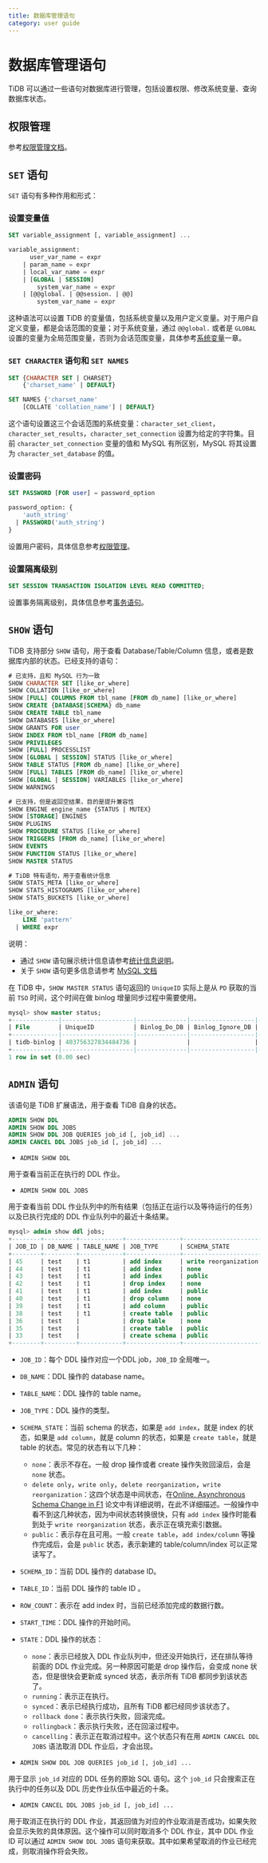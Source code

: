```yaml
---
title: 数据库管理语句
category: user guide
---
```


# 数据库管理语句

TiDB 可以通过一些语句对数据库进行管理，包括设置权限、修改系统变量、查询数据库状态。

## 权限管理

参考[权限管理文档](../sql/privilege.md)。

## `SET` 语句

`SET` 语句有多种作用和形式：

### 设置变量值

```sql
SET variable_assignment [, variable_assignment] ...

variable_assignment:
      user_var_name = expr
    | param_name = expr
    | local_var_name = expr
    | [GLOBAL | SESSION]
        system_var_name = expr
    | [@@global. | @@session. | @@]
        system_var_name = expr
```

这种语法可以设置 TiDB 的变量值，包括系统变量以及用户定义变量。对于用户自定义变量，都是会话范围的变量；对于系统变量，通过 `@@global.` 或者是 `GLOBAL` 设置的变量为全局范围变量，否则为会话范围变量，具体参考[系统变量](../sql/variable.md)一章。

### `SET CHARACTER` 语句和 `SET NAMES`

```sql
SET {CHARACTER SET | CHARSET}
    {'charset_name' | DEFAULT}

SET NAMES {'charset_name'
    [COLLATE 'collation_name'] | DEFAULT}
```

这个语句设置这三个会话范围的系统变量：`character_set_client`，`character_set_results`，`character_set_connection` 设置为给定的字符集。目前 `character_set_connection` 变量的值和 MySQL 有所区别，MySQL 将其设置为 `character_set_database` 的值。

### 设置密码

```sql
SET PASSWORD [FOR user] = password_option

password_option: {
    'auth_string'
  | PASSWORD('auth_string')
}
```

设置用户密码，具体信息参考[权限管理](../sql/privilege.md)。

### 设置隔离级别

```sql
SET SESSION TRANSACTION ISOLATION LEVEL READ COMMITTED;
```

设置事务隔离级别，具体信息参考[事务语句](../sql/transaction.md#事务隔离级别)。

## `SHOW` 语句

TiDB 支持部分 `SHOW` 语句，用于查看 Database/Table/Column 信息，或者是数据库内部的状态。已经支持的语句：

```sql
# 已支持，且和 MySQL 行为一致
SHOW CHARACTER SET [like_or_where]
SHOW COLLATION [like_or_where]
SHOW [FULL] COLUMNS FROM tbl_name [FROM db_name] [like_or_where]
SHOW CREATE {DATABASE|SCHEMA} db_name
SHOW CREATE TABLE tbl_name
SHOW DATABASES [like_or_where]
SHOW GRANTS FOR user
SHOW INDEX FROM tbl_name [FROM db_name]
SHOW PRIVILEGES
SHOW [FULL] PROCESSLIST
SHOW [GLOBAL | SESSION] STATUS [like_or_where]
SHOW TABLE STATUS [FROM db_name] [like_or_where]
SHOW [FULL] TABLES [FROM db_name] [like_or_where]
SHOW [GLOBAL | SESSION] VARIABLES [like_or_where]
SHOW WARNINGS

# 已支持，但是返回空结果，目的是提升兼容性
SHOW ENGINE engine_name {STATUS | MUTEX}
SHOW [STORAGE] ENGINES
SHOW PLUGINS
SHOW PROCEDURE STATUS [like_or_where]
SHOW TRIGGERS [FROM db_name] [like_or_where]
SHOW EVENTS
SHOW FUNCTION STATUS [like_or_where]
SHOW MASTER STATUS

# TiDB 特有语句，用于查看统计信息
SHOW STATS_META [like_or_where]
SHOW STATS_HISTOGRAMS [like_or_where]
SHOW STATS_BUCKETS [like_or_where]

like_or_where:
    LIKE 'pattern'
  | WHERE expr
```

说明：

* 通过 `SHOW` 语句展示统计信息请参考[统计信息说明](https://github.com/pingcap/docs-cn/blob/master/sql/statistics.md#统计信息的查看)。
* 关于 `SHOW` 语句更多信息请参考 [MySQL 文档](https://dev.mysql.com/doc/refman/5.7/en/show.html)

在 TiDB 中，`SHOW MASTER STATUS` 语句返回的 `UniqueID` 实际上是从 `PD` 获取的当前 `TSO` 时间，这个时间在做 binlog 增量同步过程中需要使用。

```sql
mysql> show master status;
+-------------|--------------------|--------------|------------------|-------------------+
| File        | UniqueID           | Binlog_Do_DB | Binlog_Ignore_DB | Executed_Gtid_Set |
+-------------|--------------------|--------------|------------------|-------------------+
| tidb-binlog | 403756327834484736 |              |                  |                   |
+-------------|--------------------|--------------|------------------|-------------------+
1 row in set (0.00 sec)
```

## `ADMIN` 语句

该语句是 TiDB 扩展语法，用于查看 TiDB 自身的状态。

```sql
ADMIN SHOW DDL
ADMIN SHOW DDL JOBS
ADMIN SHOW DDL JOB QUERIES job_id [, job_id] ...
ADMIN CANCEL DDL JOBS job_id [, job_id] ...
```

* `ADMIN SHOW DDL`

用于查看当前正在执行的 DDL 作业。

* `ADMIN SHOW DDL JOBS`

用于查看当前 DDL 作业队列中的所有结果（包括正在运行以及等待运行的任务）以及已执行完成的 DDL 作业队列中的最近十条结果。

  ```sql
  mysql> admin show ddl jobs;
  +--------+---------+------------+---------------+----------------------+-----------+----------+-----------+-----------------------------------+---------------+
  | JOB_ID | DB_NAME | TABLE_NAME | JOB_TYPE      | SCHEMA_STATE         | SCHEMA_ID | TABLE_ID | ROW_COUNT | START_TIME                        | STATE         |
  +--------+---------+------------+---------------+----------------------+-----------+----------+-----------+-----------------------------------+---------------+
  | 45     | test    | t1         | add index     | write reorganization | 32        | 37       | 0         | 2019-01-10 12:38:36.501 +0800 CST | running       |
  | 44     | test    | t1         | add index     | none                 | 32        | 37       | 0         | 2019-01-10 12:36:55.18 +0800 CST  | rollback done |
  | 43     | test    | t1         | add index     | public               | 32        | 37       | 6         | 2019-01-10 12:35:13.66 +0800 CST  | synced        |
  | 42     | test    | t1         | drop index    | none                 | 32        | 37       | 0         | 2019-01-10 12:34:35.204 +0800 CST | synced        |
  | 41     | test    | t1         | add index     | public               | 32        | 37       | 0         | 2019-01-10 12:33:22.62 +0800 CST  | synced        |
  | 40     | test    | t1         | drop column   | none                 | 32        | 37       | 0         | 2019-01-10 12:33:08.212 +0800 CST | synced        |
  | 39     | test    | t1         | add column    | public               | 32        | 37       | 0         | 2019-01-10 12:32:55.42 +0800 CST  | synced        |
  | 38     | test    | t1         | create table  | public               | 32        | 37       | 0         | 2019-01-10 12:32:41.956 +0800 CST | synced        |
  | 36     | test    |            | drop table    | none                 | 32        | 34       | 0         | 2019-01-10 11:29:59.982 +0800 CST | synced        |
  | 35     | test    |            | create table  | public               | 32        | 34       | 0         | 2019-01-10 11:29:40.741 +0800 CST | synced        |
  | 33     | test    |            | create schema | public               | 32        | 0        | 0         | 2019-01-10 11:29:22.813 +0800 CST | synced        |
  +--------+---------+------------+---------------+----------------------+-----------+----------+-----------+-----------------------------------+---------------+
  ```
  * `JOB_ID`：每个 DDL 操作对应一个DDL job，`JOB_ID` 全局唯一。
  * `DB_NAME`：DDL 操作的 database name。
  * `TABLE_NAME`：DDL 操作的 table name。
  * `JOB_TYPE`：DDL 操作的类型。
  * `SCHEMA_STATE`：当前 schema 的状态，如果是 `add index`，就是 index 的状态，如果是 `add column`，就是 column 的状态，如果是 `create table`，就是 table 的状态。常见的状态有以下几种：
    * `none`：表示不存在。一般 drop 操作或者 create 操作失败回滚后，会是 `none` 状态。
    * `delete only`，`write only`，`delete reorganization`，`write reorganization`：这四个状态是中间状态，在[Online, Asynchronous Schema Change in F1](http://static.googleusercontent.com/media/research.google.com/zh-CN//pubs/archive/41376.pdf) 论文中有详细说明，在此不详细描述。一般操作中看不到这几种状态，因为中间状态转换很快，只有 `add index` 操作时能看到处于 `write reorganization` 状态，表示正在填充索引数据。 
    * `public`：表示存在且可用。一般 `create table`，`add index/column` 等操作完成后，会是 `public` 状态，表示新建的 table/column/index 可以正常读写了。
  * `SCHEMA_ID`：当前 DDL 操作的 database ID。
  * `TABLE_ID`：当前 DDL 操作的 table ID 。
  * `ROW_COUNT`：表示在 add index 时，当前已经添加完成的数据行数。
  * `START_TIME`：DDL 操作的开始时间。
  * `STATE`：DDL 操作的状态：
    * `none`：表示已经放入 DDL 作业队列中，但还没开始执行，还在排队等待前面的 DDL 作业完成。另一种原因可能是 drop 操作后，会变成 none 状态，但是很快会更新成 synced 状态，表示所有 TiDB 都同步到该状态了。
    * `running`：表示正在执行。
    * `synced`：表示已经执行成功，且所有 TiDB 都已经同步该状态了。
    * `rollback done`：表示执行失败，回滚完成。
    * `rollingback`：表示执行失败，还在回滚过程中。
    * `cancelling`：表示正在取消过程中。这个状态只有在用 `ADMIN CANCEL DDL JOBS` 语法取消 DDL 作业后，才会出现。

* `ADMIN SHOW DDL JOB QUERIES job_id [, job_id] ...`

用于显示 `job_id` 对应的 DDL 任务的原始 SQL 语句。这个 `job_id` 只会搜索正在执行中的任务以及 DDL 历史作业队伍中最近的十条。

* `ADMIN CANCEL DDL JOBS job_id [, job_id] ...`

用于取消正在执行的 DDL 作业，其返回值为对应的作业取消是否成功，如果失败会显示失败的具体原因。这个操作可以同时取消多个 DDL 作业，其中 DDL 作业 ID 可以通过 `ADMIN SHOW DDL JOBS` 语句来获取。其中如果希望取消的作业已经完成，则取消操作将会失败。
